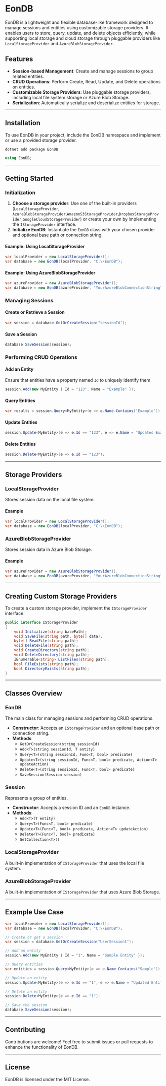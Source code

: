﻿# EonDB

EonDB is a lightweight and flexible database-like framework designed to manage sessions and entities using customizable storage providers. It enables users to store, query, update, and delete objects efficiently, while supporting local storage and cloud storage through pluggable providers like `LocalStorageProvider` and `AzureBlobStorageProvider`.

## Features

- **Session-based Management**: Create and manage sessions to group related entities.
- **CRUD Operations**: Perform Create, Read, Update, and Delete operations on entities.
- **Customizable Storage Providers**: Use pluggable storage providers, including local file system storage or Azure Blob Storage.
- **Serialization**: Automatically serialize and deserialize entities for storage.

---

## Installation

To use EonDB in your project, include the EonDB namespace and implement or use a provided storage provider.
```bash
dotnet add package EonDB
```
```csharp
using EonDB;
```

---

## Getting Started

### Initialization

1. **Choose a storage provider**: Use one of the built-in providers (`LocalStorageProvider`, `AzureBlobStorageProvider`,`AmazonS3StorageProvider`,`DropboxStorageProvider`,`GoogleCloudStorageProvider`) or create your own by implementing the `IStorageProvider` interface.
2. **Initialize EonDB**: Instantiate the `EonDB` class with your chosen provider and optional base path or connection string.

#### Example: Using LocalStorageProvider
```csharp
var localProvider = new LocalStorageProvider();
var database = new EonDB(localProvider, "C:\\EonDB");
```

#### Example: Using AzureBlobStorageProvider
```csharp
var azureProvider = new AzureBlobStorageProvider();
var database = new EonDB(azureProvider, "YourAzureBlobConnectionString");
```

### Managing Sessions

#### Create or Retrieve a Session
```csharp
var session = database.GetOrCreateSession("sessionId");
```

#### Save a Session
```csharp
database.SaveSession(session);
```

### Performing CRUD Operations

#### Add an Entity
Ensure that entities have a property named `Id` to uniquely identify them.
```csharp
session.Add(new MyEntity { Id = "123", Name = "Example" });
```

#### Query Entities
```csharp
var results = session.Query<MyEntity>(e => e.Name.Contains("Example"));
```

#### Update Entities
```csharp
session.Update<MyEntity>(e => e.Id == "123", e => e.Name = "Updated Example");
```

#### Delete Entities
```csharp
session.Delete<MyEntity>(e => e.Id == "123");
```

---

## Storage Providers

### LocalStorageProvider
Stores session data on the local file system.
#### Example
```csharp
var localProvider = new LocalStorageProvider();
var database = new EonDB(localProvider, "C:\\EonDB");
```

### AzureBlobStorageProvider
Stores session data in Azure Blob Storage.
#### Example
```csharp
var azureProvider = new AzureBlobStorageProvider();
var database = new EonDB(azureProvider, "YourAzureBlobConnectionString");
```

---

## Creating Custom Storage Providers

To create a custom storage provider, implement the `IStorageProvider` interface:

```csharp
public interface IStorageProvider
{
    void Initialize(string basePath);
    void SaveFile(string path, byte[] data);
    byte[] ReadFile(string path);
    void DeleteFile(string path);
    void CreateDirectory(string path);
    void DeleteDirectory(string path);
    IEnumerable<string> ListFiles(string path);
    bool FileExists(string path);
    bool DirectoryExists(string path);
}
```

---

## Classes Overview

### EonDB
The main class for managing sessions and performing CRUD operations.
- **Constructor**: Accepts an `IStorageProvider` and an optional base path or connection string.
- **Methods**:
  - `GetOrCreateSession(string sessionId)`
  - `Add<T>(string sessionId, T entity)`
  - `Query<T>(string sessionId, Func<T, bool> predicate)`
  - `Update<T>(string sessionId, Func<T, bool> predicate, Action<T> updateAction)`
  - `Delete<T>(string sessionId, Func<T, bool> predicate)`
  - `SaveSession(Session session)`

### Session
Represents a group of entities.
- **Constructor**: Accepts a session ID and an `EonDB` instance.
- **Methods**:
  - `Add<T>(T entity)`
  - `Query<T>(Func<T, bool> predicate)`
  - `Update<T>(Func<T, bool> predicate, Action<T> updateAction)`
  - `Delete<T>(Func<T, bool> predicate)`
  - `GetCollection<T>()`

### LocalStorageProvider
A built-in implementation of `IStorageProvider` that uses the local file system.

### AzureBlobStorageProvider
A built-in implementation of `IStorageProvider` that uses Azure Blob Storage.

---

## Example Use Case

```csharp
var localProvider = new LocalStorageProvider();
var database = new EonDB(localProvider, "C:\\EonDB");

// Create or get a session
var session = database.GetOrCreateSession("UserSession1");

// Add an entity
session.Add(new MyEntity { Id = "1", Name = "Sample Entity" });

// Query entities
var entities = session.Query<MyEntity>(e => e.Name.Contains("Sample"));

// Update an entity
session.Update<MyEntity>(e => e.Id == "1", e => e.Name = "Updated Entity");

// Delete an entity
session.Delete<MyEntity>(e => e.Id == "1");

// Save the session
database.SaveSession(session);
```

---

## Contributing
Contributions are welcome! Feel free to submit issues or pull requests to enhance the functionality of EonDB.

---

## License
EonDB is licensed under the MIT License.


